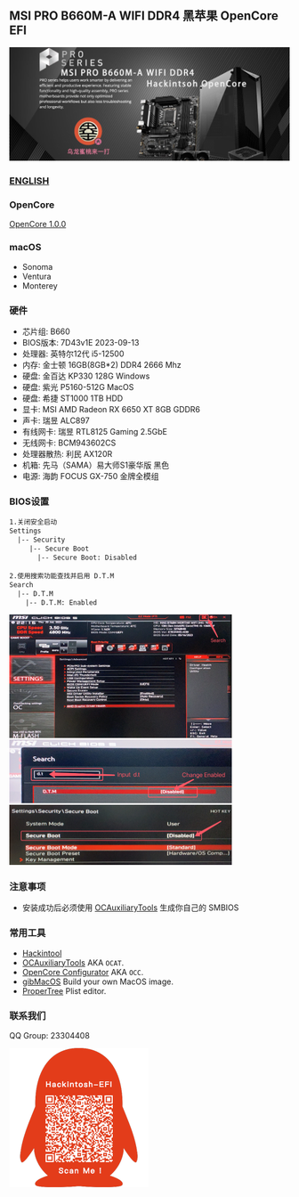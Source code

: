 ## MSI PRO B660M-A WIFI DDR4 黑苹果 OpenCore EFI

![image](Screenshot/Motherbord.jpg)

### [ENGLISH](https://github.com/hackintosh-club/MAG-B760M-MORTAR-OpenCore)


### OpenCore

[OpenCore 1.0.0](https://github.com/acidanthera/OpenCorePkg)


### macOS

- Sonoma
- Ventura
- Monterey


### 硬件

- 芯片组: B660
- BIOS版本: 7D43v1E 2023-09-13
- 处理器: 英特尔12代 i5-12500
- 内存: 金士顿 16GB(8GB*2) DDR4 2666 Mhz
- 硬盘: 金百达 KP330 128G Windows
- 硬盘: 紫光 P5160-512G MacOS
- 硬盘: 希捷 ST1000 1TB HDD
- 显卡: MSI AMD Radeon RX 6650 XT 8GB GDDR6
- 声卡: 瑞昱 ALC897
- 有线网卡: 瑞昱 RTL8125 Gaming 2.5GbE
- 无线网卡: BCM943602CS
- 处理器散热: 利民 AX120R
- 机箱:  先马（SAMA）易大师S1豪华版 黑色
- 电源:  海韵 FOCUS GX-750 金牌全模组


### BIOS设置

```
1.关闭安全启动
Settings
  |-- Security
     |-- Secure Boot
       |-- Secure Boot: Disabled

2.使用搜索功能查找并启用 D.T.M 
Search
  |-- D.T.M
    |-- D.T.M: Enabled

```

<img src="Screenshot/Search.png" alt="image" style="zoom:50%;" />

<img src="Screenshot/D.T.M.png" alt="image" style="zoom:50%;" />

<img src="Screenshot/SecureBoot.png" alt="image" style="zoom:50%;" />



### 注意事项

 - 安装成功后必须使用 [OCAuxiliaryTools](https://github.com/ic005k/OCAuxiliaryTools) 生成你自己的 SMBIOS


### 常用工具

- [Hackintool](https://github.com/headkaze/Hackintool) 
- [OCAuxiliaryTools](https://github.com/ic005k/OCAuxiliaryTools) AKA `OCAT`.
- [OpenCore Configurator](https://mackie100projects.altervista.org/opencore-configurator/) AKA `OCC`.
- [gibMacOS](https://github.com/corpnewt/gibMacOS) Build your own MacOS image.
- [ProperTree](https://github.com/corpnewt/ProperTree) Plist editor.


### 联系我们

QQ Group: 23304408

![image](Screenshot/QRCode.png)
